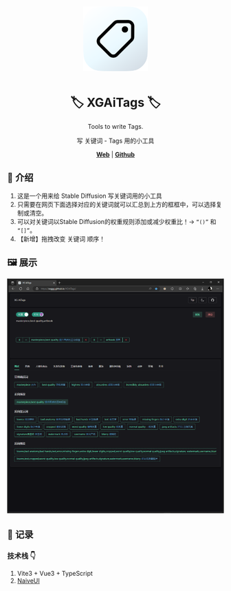<div align="center" style="margin:50px">
<img src='./public/XGAiTags.svg' width="150">
</div>

<h1 align="center">
🏷️ XGAiTags 🏷️
</h1>
<p align="center">
Tools to write Tags.
</p>
<p align="center">
写 关键词 - Tags 用的小工具
</p>

<p align="center">
<a href="https://xxggg.github.io/XGAiTags/"><b>Web</b></a> 
|
<a href="https://github.com/XXGGG/XGAiTags"><b>Github</b></a>
</p>

<!-- <p align="center">
 <a href="">Chrome</a> | <a href="">Edge</a> | <a href="">QQ浏览器</a> | <a href="">360浏览器</a>
</p> -->


## 📖 介绍

1. 这是一个用来给 Stable Diffusion 写关键词用的小工具
2. 只需要在网页下面选择对应的关键词就可以汇总到上方的框框中，可以选择复制或清空。
3. 可以对关键词以Stable Diffusion的权重规则添加或减少权重比！-> ` “()” ` 和 ` “[]” `。
4. 【新增】拖拽改变 关键词 顺序！


## 🖼️ 展示

![图 3](img/READMEshow.png)  

## 🚀 记录

### 技术栈 👇

1. Vite3 + Vue3 + TypeScript
2. [NaiveUI](https://www.naiveui.com/zh-CN/os-theme)
